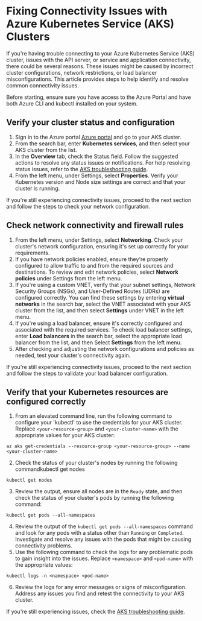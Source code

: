 # Fixing Connectivity Issues with Azure Kubernetes Service (AKS) Clusters

If you're having trouble connecting to your Azure Kubernetes Service (AKS) cluster, issues with the API server, or service and application connectivity, there could be several reasons. These issues might be caused by incorrect cluster configurations, network restrictions, or load balancer misconfigurations. This article provides steps to help identify and resolve common connectivity issues. 

Before starting, ensure sure you have access to the Azure Portal and have both Azure CLI and kubectl installed on your system.


## Verify your cluster status and configuration

1. Sign in to the Azure portal [Azure portal](https://portal.azure.com) and go to your AKS cluster.
2. From the search bar, enter **Kubernetes services**, and then select your AKS cluster from the list.
3. In the **Overview** tab, check the Status field. Follow the suggested actions to resolve any status issues or notifications. For help resolving status issues, refer to the [AKS troubleshooting guide](https://learn.microsoft.com/en-us/azure/aks/troubleshooting).
4. From the left menu, under Settings, select **Properties**. Verify your Kubernetes version and Node size settings are correct and that your cluster is running.

If you're still experiencing connectivity issues, proceed to the next section and follow the steps to check your network configuration.


## Check network connectivity and firewall rules

1. From the left menu, under Settings, select **Networking**. Check your cluster's network configuration, ensuring it's set up correctly for your requirements.
2. If you have network policies enabled, ensure they're properly configured to allow traffic to and from the required sources and destinations. To review and edit network policies, select **Network policies** under Settings from the left menu.
3. If you're using a custom VNET, verify that your subnet settings, Network Security Groups (NSGs), and User-Defined Routes (UDRs) are configured correctly. You can find these settings by entering **virtual networks** in the search bar, select the VNET associated with your AKS cluster from the list, and then select **Settings** under VNET in the left menu.
4. If you're using a load balancer, ensure it's correctly configured and associated with the required services. To check load balancer settings, enter **Load balancers** in the search bar, select the appropriate load balancer from the list, and then Select **Settings** from the left menu.
7. After checking and adjusting the network configurations and policies as needed, test your cluster's connectivity again.

If you're still experiencing connectivity issues, proceed to the next section and follow the steps to validate your load balancer configuration.


## Verify that your Kubernetes resources are configured correctly

1. From an elevated command line, run the following command to configure your 'kubectl' to use the credentials for your AKS cluster. Replace `<your-resource-group>` and `<your-cluster-name>` with the appropriate values for your AKS cluster:
```
az aks get-credentials --resource-group <your-resource-group> --name <your-cluster-name>
```
2. Check the status of your cluster's nodes by running the following commandkubectl get nodes
```
kubectl get nodes
```
3. Review the output, ensure all nodes are in the `Ready` state, and then check the status of your cluster's pods by running the following command:
```
kubectl get pods --all-namespaces
```
4. Review the output of the `kubectl get pods --all-namespaces` command and look for any pods with a status other than `Running` or `Completed`. Investigate and resolve any issues with the pods that might be causing connectivity problems.
5. Use the following command to check the logs for any problematic pods to gain insight into the issues. Replace `<namespace>` and `<pod-name>` with the appropriate values:
```
kubectl logs -n <namespace> <pod-name>
```
6. Review the logs for any error messages or signs of misconfiguration. Address any issues you find and retest the connectivity to your AKS cluster.

If you're still experiencing issues, check the [AKS troubleshooting guide](https://learn.microsoft.com/en-us/azure/aks/troubleshooting).
